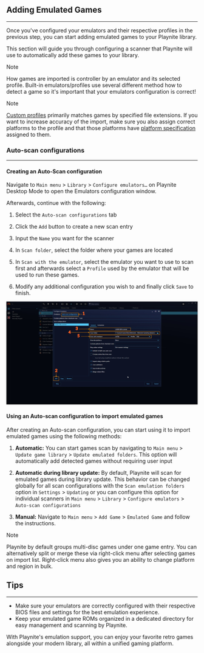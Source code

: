 ## Adding Emulated Games

---------------------

Once you've configured your emulators and their respective profiles in the previous step, you can start adding emulated games to your Playnite library.

This section will guide you through configuring a scanner that Playnite will use to automatically add these games to your library.

> [!NOTE]
> How games are imported is controller by an emulator and its selected profile. Built-in emulators/profiles use several different method how to detect a game so it's important that your emulators configuration is correct!

> [!NOTE]
> [Custom profiles](addingNewEmulators.md#configuring-a-custom-emulator-profile) primarily matches games by specified file extensions. If you want to increase accuracy of the import, make sure you also assign correct platforms to the profile and that those platforms have [platform specification](../../03_Library/libraryManager.md#platform-specification) assigned to them.

### Auto-scan configurations

---------------------

#### Creating an Auto-Scan configuration

Navigate to `Main menu` > `Library` > `Configure emulators…` on Playnite Desktop Mode to open the Emulators configuration window.

Afterwards, continue with the following:

1. Select the `Auto-scan configurations` tab

2. Click the `Add` button to create a new scan entry

3. Input the `Name` you want for the scanner

4. In `Scan folder`, select the folder where your games are located

5. In `Scan with the emulator`, select the emulator you want to use to scan first and afterwards select a `Profile` used by the emulator that will be used to run these games.

6. Modify any additional configuration you wish to and finally click `Save` to finish.

![Emulation_ScannerConfig](images/Emulation_ScannerConfig.jpg)

#### Using an Auto-scan configuration to import emulated games

After creating an Auto-scan configuration, you can start using it to import emulated games using the following methods:

1. **Automatic:** You can start games scan by navigating to `Main menu` > `Update game library` > `Update emulated folders`. This option will automatically add detected games without requiring user input

2. **Automatic during library update:** By default, Playnite will scan for emulated games during library update. This behavior can be changed globally for all scan configurations with the `Scan emulation folders` option in `Settings` > `Updating` or you can configure this option for individual scanners in `Main menu` > `Library` > `Configure emulators` > `Auto-scan configurations`

3. **Manual:** Navigate to `Main menu` > `Add Game` > `Emulated Game` and follow the instructions.

> [!NOTE]
> Playnite by default groups multi-disc games under one game entry. You can alternatively split or merge these via right-click menu after selecting games on import list. Right-click menu also gives you an ability to change platform and region in bulk.

## Tips

---------------------

- Make sure your emulators are correctly configured with their respective BIOS files and settings for the best emulation experience.
- Keep your emulated game ROMs organized in a dedicated directory for easy management and scanning by Playnite.

With Playnite's emulation support, you can enjoy your favorite retro games alongside your modern library, all within a unified gaming platform.
